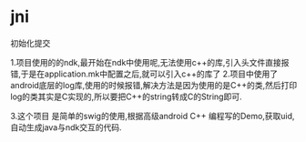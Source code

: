 # jni
初始化提交

1.项目使用的的ndk,最开始在ndk中使用呢,无法使用c++的库,引入头文件直接报错,于是在application.mk中配置之后,就可以引入c++的库了
2.项目中使用了android底层的log库,使用的时候报错,解决方法是因为使用的是C++的类,然后打印log的类其实是C实现的,所以要把C++的string转成C的String即可.

3.这个项目 是简单的swig的使用,根据高级android C++ 编程写的Demo,获取uid,自动生成java与ndk交互的代码.
